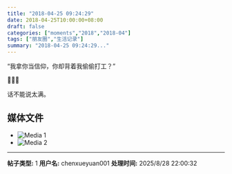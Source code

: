 ```yaml
---
title: "2018-04-25 09:24:29"
date: 2018-04-25T10:00:00+08:00
draft: false
categories: ["moments","2018","2018-04"]
tags: ["朋友圈","生活记录"]
summary: "2018-04-25 09:24:29..."
---
```


“我拿你当信仰，你却背着我偷偷打工？”

🤣🤣🤣

话不能说太满。

## 媒体文件

- ![Media 1](/Moments/photos/2018-04-25/201804250924290.jpg)
- ![Media 2](/Moments/photos/2018-04-25/201804250924291.jpg)

---

**帖子类型:** 1
**用户名:** chenxueyuan001
**处理时间:** 2025/8/28 22:00:32